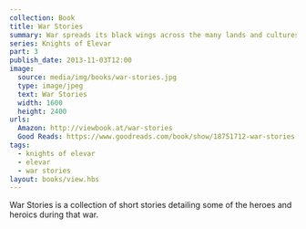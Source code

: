 ```yaml
---
collection: Book
title: War Stories
summary: War spreads its black wings across the many lands and cultures of the Republic of Elevar.
series: Knights of Elevar
part: 3
publish_date: 2013-11-03T12:00
image:
  source: media/img/books/war-stories.jpg
  type: image/jpeg
  text: War Stories
  width: 1600
  height: 2400
urls: 
  Amazon: http://viewbook.at/war-stories
  Good Reads: https://www.goodreads.com/book/show/18751712-war-stories
tags: 
  - knights of elevar
  - elevar
  - war stories
layout: books/view.hbs
---
```


War Stories is a collection of short stories detailing some of the heroes and heroics during that war.